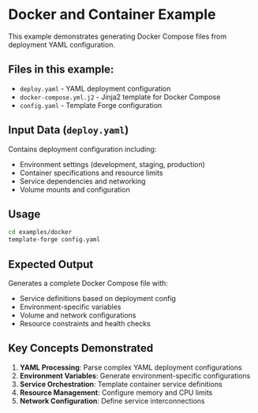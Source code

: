 # Docker and Container Example

This example demonstrates generating Docker Compose files from deployment YAML configuration.

## Files in this example:

- `deploy.yaml` - YAML deployment configuration
- `docker-compose.yml.j2` - Jinja2 template for Docker Compose
- `config.yaml` - Template Forge configuration

## Input Data (`deploy.yaml`)

Contains deployment configuration including:
- Environment settings (development, staging, production)
- Container specifications and resource limits
- Service dependencies and networking
- Volume mounts and configuration

## Usage

```bash
cd examples/docker
template-forge config.yaml
```

## Expected Output

Generates a complete Docker Compose file with:
- Service definitions based on deployment config
- Environment-specific variables
- Volume and network configurations
- Resource constraints and health checks

## Key Concepts Demonstrated

1. **YAML Processing**: Parse complex YAML deployment configurations
2. **Environment Variables**: Generate environment-specific configurations
3. **Service Orchestration**: Template container service definitions
4. **Resource Management**: Configure memory and CPU limits
5. **Network Configuration**: Define service interconnections
